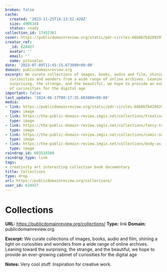 ```yaml
---
broken: false
cache:
  created: '2023-11-25T14:13:52.428Z'
  size: 4905348
  status: ready
collection_id: 17452361
cover: https://publicdomainreview.org/static/pdr-circles-66b0b7b42092975f0d5502ab646d9fa8.png
creator_ref:
  _id: 624427
  avatar: ''
  email: ''
  name: pitosalas
date: '2023-07-09T11:45:15.673000+00:00'
domain: publicdomainreview.org
excerpt: We curate collections of images, books, audio and film, shining a light on
  curiosities and wonders from a wide range of online archives. Leaning toward the
  surprising, the strange, and the beautiful, we hope to provide an ever-growing cabinet
  of curiosities for the digital age
important: false
last_update: '2024-06-17T00:17:35.603000+00:00'
media:
- link: https://publicdomainreview.org/static/pdr-circles-66b0b7b42092975f0d5502ab646d9fa8.png
  type: image
- link: https://the-public-domain-review.imgix.net/collections/treatise-of-buggs/buggs-thumb.jpg?w=640&h=1200
  type: image
- link: https://the-public-domain-review.imgix.net/collections/fancy-turning/lathe-patterns-thumb.jpeg?w=640&h=1200
  type: image
- link: https://the-public-domain-review.imgix.net/collections/comic-natural-history/stephens-natural-history-thumb.jpeg?w=640&h=1200
  type: image
- link: https://the-public-domain-review.imgix.net/collections/body-as-house-diagram/homebody-thumb.jpg?w=640&h=1200
  type: image
raindrop_id: 603518360
raindrop_type: link
tags:
- creativity art interesting collection book documentary
title: Collections
type: drop
url: https://publicdomainreview.org/collections/
user_id: 624427
---
```


# Collections

**URL:** https://publicdomainreview.org/collections/
**Type:** link
**Domain:** publicdomainreview.org

**Excerpt:** We curate collections of images, books, audio and film, shining a light on curiosities and wonders from a wide range of online archives. Leaning toward the surprising, the strange, and the beautiful, we hope to provide an ever-growing cabinet of curiosities for the digital age

**Notes:**
Very cool stuff. Inspiration for creative work.
